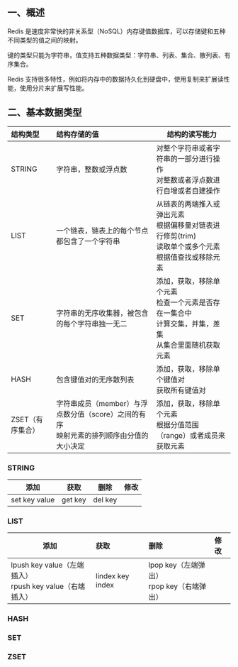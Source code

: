## 一、概述

Redis 是速度非常快的非关系型（NoSQL）内存键值数据库，可以存储键和五种不同类型的值之间的映射。

键的类型只能为字符串，值支持五种数据类型：字符串、列表、集合、散列表、有序集合。

Redis 支持很多特性，例如将内存中的数据持久化到硬盘中，使用复制来扩展读性能，使用分片来扩展写性能。

## 二、基本数据类型



| 结构类型         | 结构存储的值                                                 | 结构的读写能力                                               |
| :--------------- | :----------------------------------------------------------- | ------------------------------------------------------------ |
| STRING           | 字符串，整数或浮点数                                         | 对整个字符串或者字符串的一部分进行操作<br />对整数或者浮点数进行自增或者自建操作 |
| LIST             | 一个链表，链表上的每个节点都包含了一个字符串                 | 从链表的两端推入或弹出元素<br />根据偏移量对链表进行修剪(trim)<br />读取单个或多个元素<br />根据值查找或移除元素 |
| SET              | 字符串的无序收集器，被包含的每个字符串独一无二               | 添加，获取，移除单个元素<br />检查一个元素是否存在一集合中<br />计算交集，并集，差集<br />从集合里面随机获取元素 |
| HASH             | 包含键值对的无序散列表                                       | 添加，获取，移除单个键值对<br />获取所有键值对               |
| ZSET（有序集合） | 字符串成员（member）与浮点数分值（score）之间的有序<br />映射元素的排列顺序由分值的大小决定 | 添加，获取，移除单个元素<br />根据分值范围（range）或者成员来获取元素 |



### STRING



|     添加      |  获取   |  删除   | 修改 |
| :-----------: | :-----: | :-----: | :--: |
| set key value | get key | del key |      |



### LIST

| 添加                                                         | 获取                   | 删除                                           | 修改 |
| ------------------------------------------------------------ | :--------------------- | :--------------------------------------------- | :--- |
| lpush key value（左端插入）<br />rpush key value（右端插入） | lindex key index<br /> | lpop key（左端弹出）<br />rpop key（右端弹出） |      |

### HASH



### SET



### ZSET

